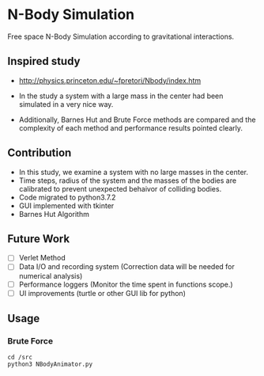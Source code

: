 # N-Body Simulation
Free space N-Body Simulation according to gravitational interactions.

## Inspired study
* http://physics.princeton.edu/~fpretori/Nbody/index.htm

* In the study a system with a large mass in the center had been simulated in a very nice way.  
* Additionally, Barnes Hut and Brute Force methods are compared and the complexity of each method and performance results pointed clearly.


## Contribution
 * In this study, we examine a system with no large masses in the center. 
 * Time steps, radius of the system and the masses of the bodies are calibrated to prevent unexpected behaivor of colliding bodies.
 * Code migrated to python3.7.2
 * GUI implemented with tkinter
 * Barnes Hut Algorithm

## Future Work
- [ ] Verlet Method
- [ ] Data I/O and recording system (Correction data will be needed for numerical analysis)
- [ ] Performance loggers (Monitor the time spent in functions scope.)
- [ ] UI improvements (turtle or other GUI lib for python)

## Usage

### Brute Force
```
cd /src
python3 NBodyAnimator.py

```
